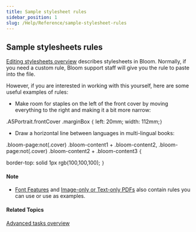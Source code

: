 ```yaml
---
title: Sample stylesheet rules
sidebar_position: 1
slug: /Help/Reference/sample-stylesheet-rules
---
```


## Sample stylesheets rules

[Editing stylesheets overview](Editing_stylesheets_overview.md) describes stylesheets in Bloom. Normally, if you need a custom rule, Bloom support staff will give you the rule to paste into the file.

However, if you are interested in working with this yourself, here are some useful examples of rules:

-   Make room for staples on the left of the front cover by moving everything to the right and making it a bit more narrow:
    

.A5Portrait.frontCover .marginBox `{` left: 20mm; width: 112mm;`}`

-   Draw a horizontal line between languages in multi-lingual books:
    

.bloom-page:not(.cover) .bloom-content1 + .bloom-content2, .bloom-page:not(.cover) .bloom-content2 + .bloom-content3 `{`

border-top: solid 1px rgb(100,100,100); `}`

#### Note

-   [Font Features](Font_features.md) and [Image-only or Text-only PDFs](Image-only_or_Text-only_PDFs.md) also contain rules you can use or use as examples.
    

#### Related Topics

[Advanced tasks overview](Advanced_tasks_overview.md)